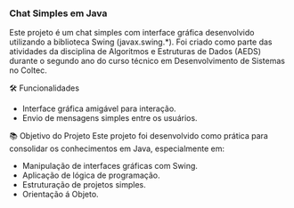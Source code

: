 <h3>Chat Simples em Java</h3>
Este projeto é um chat simples com interface gráfica desenvolvido utilizando a biblioteca Swing (javax.swing.*). Foi criado como parte das atividades da disciplina de Algoritmos e Estruturas de Dados (AEDS) durante o segundo ano do curso técnico em Desenvolvimento de Sistemas no Coltec.
<n>
  
</n>

🛠️ Funcionalidades
- Interface gráfica amigável para interação.
- Envio de mensagens simples entre os usuários.

📚 Objetivo do Projeto
Este projeto foi desenvolvido como prática para consolidar os conhecimentos em Java, especialmente em:
- Manipulação de interfaces gráficas com Swing.
- Aplicação de lógica de programação.
- Estruturação de projetos simples.
- Orientação á Objeto.
